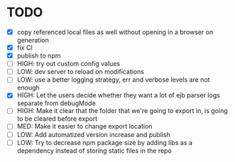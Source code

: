 # TODO

- [x] copy referenced local files as well without opening in a browser on generation
- [x] fix CI
- [x] publish to npm
- [ ] HIGH: try out custom config values
- [ ] LOW: dev server to reload on modifications
- [ ] LOW: use a better logging strategy, err and verbose levels are not enough
- [x] HIGH: Let the users decide whether they want a lot of ejb parser logs separate from debugMode
- [ ] HIGH: Make it clear that the folder that we're going to export in, is going to be cleared before export
- [ ] MED: Make it easier to change export location
- [ ] LOW: Add automatized version increase and publish
- [ ] LOW: Try to decrease npm package size by adding libs as a dependency instead of storing static files in the repo
